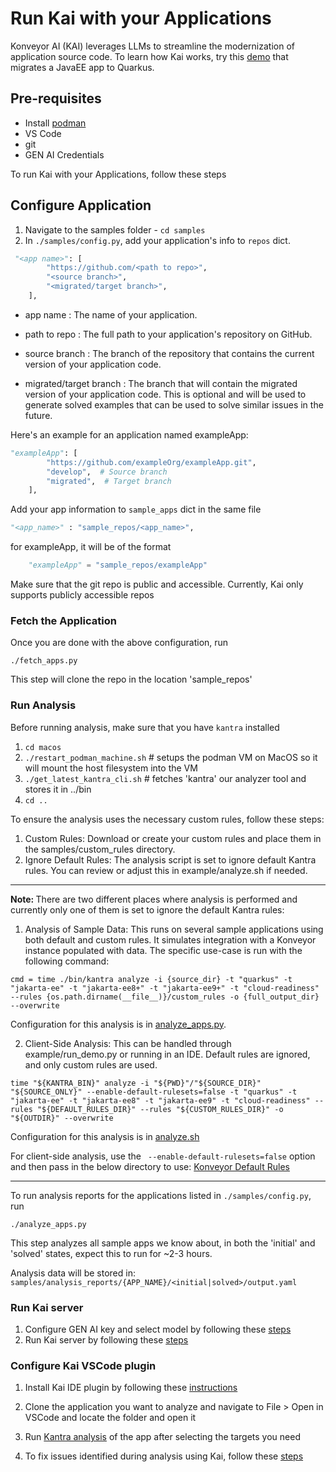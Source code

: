 # Run Kai with your Applications

Konveyor AI (KAI) leverages LLMs to streamline the modernization of application source code. To learn how Kai works, try this [demo](https://github.com/konveyor-ecosystem/kai/blob/main/docs/demo.md) that migrates a JavaEE app to Quarkus.

## Pre-requisites

- Install [podman](https://podman.io/)
- VS Code
- git
- GEN AI Credentials

To run Kai with your Applications, follow these steps

## Configure Application

1. Navigate to the samples folder - `cd samples`
1. In `./samples/config.py`, add your application's info to `repos` dict.

```python
 "<app name>": [
        "https://github.com/<path to repo>",
        "<source branch>",
        "<migrated/target branch>",
    ],
```

- app name : The name of your application.
- path to repo : The full path to your application's repository on GitHub.

- source branch : The branch of the repository that contains the current version of your application code.
- migrated/target branch : The branch that will contain the migrated version of your application code. This is optional and will be used to generate solved examples that can be used to solve similar issues in the future.

Here's an example for an application named exampleApp:

```python
"exampleApp": [
        "https://github.com/exampleOrg/exampleApp.git",
        "develop",  # Source branch
        "migrated",  # Target branch
    ],

```

Add your app information to `sample_apps` dict in the same file

```python
"<app_name>" : "sample_repos/<app_name>",
```

for exampleApp, it will be of the format

```python
    "exampleApp" = "sample_repos/exampleApp"
```

Make sure that the git repo is public and accessible. Currently, Kai only supports publicly accessible repos

### Fetch the Application

Once you are done with the above configuration, run

```shell=
./fetch_apps.py
```

This step will clone the repo in the location 'sample_repos'

### Run Analysis

Before running analysis, make sure that you have `kantra` installed

1. `cd macos`
1. `./restart_podman_machine.sh` # setups the podman VM on MacOS so it will mount the host filesystem into the VM
1. `./get_latest_kantra_cli.sh` # fetches 'kantra' our analyzer tool and stores it in ../bin
1. `cd ..`


To ensure the analysis uses the necessary custom rules, follow these steps:

1. Custom Rules: Download or create your custom rules and place them in the samples/custom_rules directory.
2. Ignore Default Rules: The analysis script is set to ignore default Kantra rules. You can review or adjust this in example/analyze.sh if needed.
---
<b>Note: </b> There are two different places where analysis is performed and currently only one of them is set to ignore the default Kantra rules:

1. Analysis of Sample Data: This runs on several sample applications using both default and custom rules. It simulates integration with a Konveyor instance populated with data. The specific use-case is run with the following command:
```
cmd = time ./bin/kantra analyze -i {source_dir} -t "quarkus" -t "jakarta-ee" -t "jakarta-ee8+" -t "jakarta-ee9+" -t "cloud-readiness" --rules {os.path.dirname(__file__)}/custom_rules -o {full_output_dir} --overwrite
```
Configuration for this analysis is in [analyze_apps.py](https://github.com/konveyor/kai/blob/main/samples/analyze_apps.py#L83).

2. Client-Side Analysis: This can be handled through example/run_demo.py or running in an IDE. Default rules are ignored, and only custom rules are used.
```
time "${KANTRA_BIN}" analyze -i "${PWD}"/"${SOURCE_DIR}" "${SOURCE_ONLY}" --enable-default-rulesets=false -t "quarkus" -t "jakarta-ee" -t "jakarta-ee8" -t "jakarta-ee9" -t "cloud-readiness" --rules "${DEFAULT_RULES_DIR}" --rules "${CUSTOM_RULES_DIR}" -o "${OUTDIR}" --overwrite
```
Configuration for this analysis is in [analyze.sh](https://github.com/konveyor/kai/blob/main/example/analyze.sh#L50)

For client-side analysis, use the ``` --enable-default-rulesets=false``` option and then pass in the below directory to use:
[Konveyor Default Rules](https://github.com/konveyor/kai/tree/main/example/default_rules)

---
To run analysis reports for the applications listed in `./samples/config.py`, run

```shell=
./analyze_apps.py
```

This step analyzes all sample apps we know about, in both the 'initial' and 'solved' states, expect this to run for ~2-3 hours.

Analysis data will be stored in: `samples/analysis_reports/{APP_NAME}/<initial|solved>/output.yaml`

### Run Kai server

1. Configure GEN AI key and select model by following these [steps](https://github.com/konveyor-ecosystem/kai/blob/main/README.md#pre-requisites)
2. Run Kai server by following these [steps](https://github.com/konveyor-ecosystem/kai/blob/main/README.md#setup)

### Configure Kai VSCode plugin

1. Install Kai IDE plugin by following these [instructions](https://github.com/konveyor-ecosystem/kai-vscode-plugin/blob/main/docs/user-guide.md#ide-plugin-installation-methods)

2. Clone the application you want to analyze and navigate to File > Open in VSCode and locate the folder and open it
3. Run [Kantra analysis](https://github.com/konveyor-ecosystem/kai-vscode-plugin/blob/main/docs/user-guide.md#running-kantra-analysis) of the app after selecting the targets you need

4. To fix issues identified during analysis using Kai, follow these [steps](https://github.com/konveyor-ecosystem/kai-vscode-plugin/blob/main/docs/user-guide.md#running-kai-fix)
